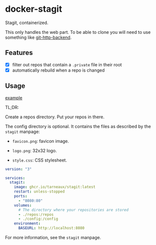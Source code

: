 # docker-stagit
Stagit, containerized.

This only handles the web part. To be able to clone you will need to use something like [git-http-backend](https://git-scm.com/docs/git-http-backend).

## Features

- [x] filter out repos that contain a `.private` file in their root
- [x] automatically rebuild when a repo is changed

## Usage

[example](example/)

TL;DR:

Create a repos directory. Put your repos in there.

The config directory is optional. It contains the files as described by the `stagit` manpage:

- `favicon.png`: favicon image.

- `logo.png`: 32x32 logo.

- `style.css`: CSS stylesheet.


```yaml
version: "3"

services:
  stagit:
    image: ghcr.io/tarneaux/stagit:latest
    restart: unless-stopped
    ports:
      - "8080:80"
    volumes:
      # The directory where your repositories are stored
      - ./repos:/repos
      - ./config:/config
    environment:
      BASEURL: http://localhost:8080
```


For more information, see the `stagit` manpage.

